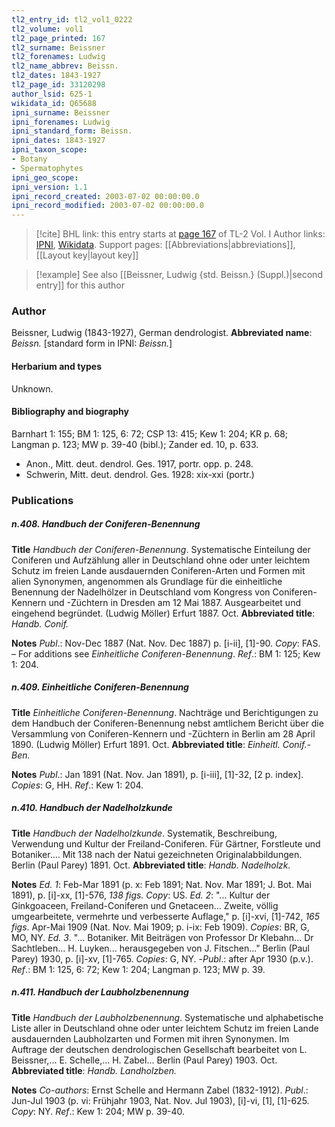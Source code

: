 ```yaml
---
tl2_entry_id: tl2_vol1_0222
tl2_volume: vol1
tl2_page_printed: 167
tl2_surname: Beissner
tl2_forenames: Ludwig
tl2_name_abbrev: Beissn.
tl2_dates: 1843-1927
tl2_page_id: 33120298
author_lsid: 625-1
wikidata_id: Q65688
ipni_surname: Beissner
ipni_forenames: Ludwig
ipni_standard_form: Beissn.
ipni_dates: 1843-1927
ipni_taxon_scope: 
- Botany
- Spermatophytes
ipni_geo_scope: 
ipni_version: 1.1
ipni_record_created: 2003-07-02 00:00:00.0
ipni_record_modified: 2003-07-02 00:00:00.0
---
```


> [!cite] BHL link: this entry starts at [page 167](https://www.biodiversitylibrary.org/page/33120298) of TL-2 Vol. I
> Author links: [IPNI](https://www.ipni.org/a/625-1), [Wikidata](https://www.wikidata.org/wiki/Q65688). Support pages: [[Abbreviations|abbreviations]], [[Layout key|layout key]]

> [!example] See also [[Beissner, Ludwig {std. Beissn.} (Suppl.)|second entry]] for this author

### Author

Beissner, Ludwig (1843-1927), German dendrologist. 
**Abbreviated name**: *Beissn.* \[standard form in IPNI: *Beissn.*\]

#### Herbarium and types

Unknown.

#### Bibliography and biography

Barnhart 1: 155; BM 1: 125, 6: 72; CSP 13: 415; Kew 1: 204; KR p. 68; Langman p. 123; MW p. 39-40 (bibl.); Zander ed. 10, p. 633.
- Anon., Mitt. deut. dendrol. Ges. 1917, portr. opp. p. 248.
- Schwerin, Mitt. deut. dendrol. Ges. 1928: xix-xxi (portr.)

### Publications

##### n.408. Handbuch der Coniferen-Benennung

**Title**
*Handbuch der Coniferen-Benennung*. Systematische Einteilung der Coniferen und Aufzählung aller in Deutschland ohne oder unter leichtem Schutz im freien Lande ausdauernden Coniferen-Arten und Formen mit alien Synonymen, angenommen als Grundlage für die einheitliche Benennung der Nadelhölzer in Deutschland vom Kongress von Coniferen-Kennern und -Züchtern in Dresden am 12 Mai 1887. Ausgearbeitet und eingehend begründet. (Ludwig Möller) Erfurt 1887. Oct.
**Abbreviated title**: *Handb. Conif.*

**Notes**
*Publ*.: Nov-Dec 1887 (Nat. Nov. Dec 1887) p. \[i-ii\], \[1\]-90. *Copy*: FAS. – For additions see *Einheitliche Coniferen-Benennung*.
*Ref*.: BM 1: 125; Kew 1: 204.

##### n.409. Einheitliche Coniferen-Benennung

**Title**
*Einheitliche Coniferen-Benennung*. Nachträge und Berichtigungen zu dem Handbuch der Coniferen-Benennung nebst amtlichem Bericht über die Versammlung von Coniferen-Kennern und -Züchtern in Berlin am 28 April 1890. (Ludwig Möller) Erfurt 1891. Oct.
**Abbreviated title**: *Einheitl. Conif.-Ben.*

**Notes**
*Publ*.: Jan 1891 (Nat. Nov. Jan 1891), p. \[i-iii\], \[1\]-32, \[2 p. index\]. *Copies*: G, HH.
*Ref*.: Kew 1: 204.

##### n.410. Handbuch der Nadelholzkunde

**Title**
*Handbuch der Nadelholzkunde*. Systematik, Beschreibung, Verwendung und Kultur der Freiland-Coniferen. Für Gärtner, Forstleute und Botaniker.... Mit 138 nach der Natui gezeichneten Originalabbildungen. Berlin (Paul Parey) 1891. Oct.
**Abbreviated title**: *Handb. Nadelholzk.*

**Notes**
*Ed. 1*: Feb-Mar 1891 (p. x: Feb 1891; Nat. Nov. Mar 1891; J. Bot. Mai 1891), p. \[i\]-xx, \[1\]-576, *138 figs. Copy*: US.
*Ed. 2*: "... Kultur der Ginkgoaceen, Freiland-Coniferen und Gnetaceen... Zweite, völlig umgearbeitete, vermehrte und verbesserte Auflage," p. \[i\]-xvi, \[1\]-742, *165 figs*. Apr-Mai 1909 (Nat. Nov. Mai 1909; p. i-ix: Feb 1909). *Copies*: BR, G, MO, NY.
*Ed. 3*. "... Botaniker. Mit Beiträgen von Professor Dr Klebahn... Dr Sachtleben... H. Luyken... herausgegeben von J. Fitschen..." Berlin (Paul Parey) 1930, p. \[i\]-xv, \[1\]-765. *Copies*: G, NY. -*Publ*.: after Apr 1930 (p.v.).
*Ref*.: BM 1: 125, 6: 72; Kew 1: 204; Langman p. 123; MW p. 39.

##### n.411. Handbuch der Laubholzbenennung

**Title**
*Handbuch der Laubholzbenennung*. Systematische und alphabetische Liste aller in Deutschland ohne oder unter leichtem Schutz im freien Lande ausdauernden Laubholzarten und Formen mit ihren Synonymen. Im Auftrage der deutschen dendrologischen Gesellschaft bearbeitet von L. Beissner,... E. Schelle,... H. Zabel... Berlin (Paul Parey) 1903. Oct.
**Abbreviated title**: *Handb. Landholzben.*

**Notes**
*Co-authors*: Ernst Schelle and Hermann Zabel (1832-1912).
*Publ*.: Jun-Jul 1903 (p. vi: Frühjahr 1903, Nat. Nov. Jul 1903), \[i\]-vi, \[1\], \[1\]-625.
*Copy*: NY.
*Ref*.: Kew 1: 204; MW p. 39-40.

